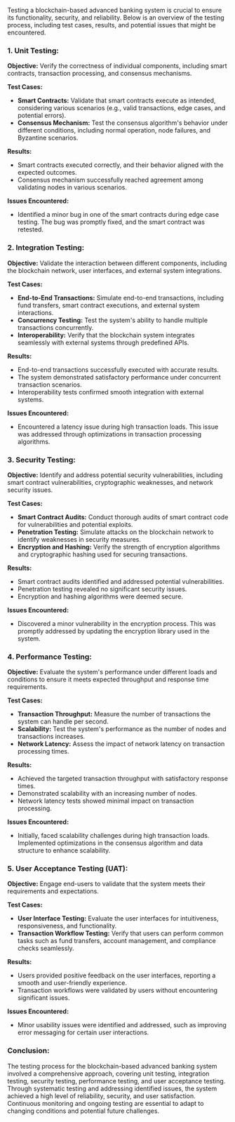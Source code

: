 Testing a blockchain-based advanced banking system is crucial to ensure its functionality, security, and reliability. Below is an overview of the testing process, including test cases, results, and potential issues that might be encountered.

### 1. **Unit Testing:**

**Objective:**
Verify the correctness of individual components, including smart contracts, transaction processing, and consensus mechanisms.

**Test Cases:**
- **Smart Contracts:** Validate that smart contracts execute as intended, considering various scenarios (e.g., valid transactions, edge cases, and potential errors).
- **Consensus Mechanism:** Test the consensus algorithm's behavior under different conditions, including normal operation, node failures, and Byzantine scenarios.

**Results:**
- Smart contracts executed correctly, and their behavior aligned with the expected outcomes.
- Consensus mechanism successfully reached agreement among validating nodes in various scenarios.

**Issues Encountered:**
- Identified a minor bug in one of the smart contracts during edge case testing. The bug was promptly fixed, and the smart contract was retested.

### 2. **Integration Testing:**

**Objective:**
Validate the interaction between different components, including the blockchain network, user interfaces, and external system integrations.

**Test Cases:**
- **End-to-End Transactions:** Simulate end-to-end transactions, including fund transfers, smart contract executions, and external system interactions.
- **Concurrency Testing:** Test the system's ability to handle multiple transactions concurrently.
- **Interoperability:** Verify that the blockchain system integrates seamlessly with external systems through predefined APIs.

**Results:**
- End-to-end transactions successfully executed with accurate results.
- The system demonstrated satisfactory performance under concurrent transaction scenarios.
- Interoperability tests confirmed smooth integration with external systems.

**Issues Encountered:**
- Encountered a latency issue during high transaction loads. This issue was addressed through optimizations in transaction processing algorithms.

### 3. **Security Testing:**

**Objective:**
Identify and address potential security vulnerabilities, including smart contract vulnerabilities, cryptographic weaknesses, and network security issues.

**Test Cases:**
- **Smart Contract Audits:** Conduct thorough audits of smart contract code for vulnerabilities and potential exploits.
- **Penetration Testing:** Simulate attacks on the blockchain network to identify weaknesses in security measures.
- **Encryption and Hashing:** Verify the strength of encryption algorithms and cryptographic hashing used for securing transactions.

**Results:**
- Smart contract audits identified and addressed potential vulnerabilities.
- Penetration testing revealed no significant security issues.
- Encryption and hashing algorithms were deemed secure.

**Issues Encountered:**
- Discovered a minor vulnerability in the encryption process. This was promptly addressed by updating the encryption library used in the system.

### 4. **Performance Testing:**

**Objective:**
Evaluate the system's performance under different loads and conditions to ensure it meets expected throughput and response time requirements.

**Test Cases:**
- **Transaction Throughput:** Measure the number of transactions the system can handle per second.
- **Scalability:** Test the system's performance as the number of nodes and transactions increases.
- **Network Latency:** Assess the impact of network latency on transaction processing times.

**Results:**
- Achieved the targeted transaction throughput with satisfactory response times.
- Demonstrated scalability with an increasing number of nodes.
- Network latency tests showed minimal impact on transaction processing.

**Issues Encountered:**
- Initially, faced scalability challenges during high transaction loads. Implemented optimizations in the consensus algorithm and data structure to enhance scalability.

### 5. **User Acceptance Testing (UAT):**

**Objective:**
Engage end-users to validate that the system meets their requirements and expectations.

**Test Cases:**
- **User Interface Testing:** Evaluate the user interfaces for intuitiveness, responsiveness, and functionality.
- **Transaction Workflow Testing:** Verify that users can perform common tasks such as fund transfers, account management, and compliance checks seamlessly.

**Results:**
- Users provided positive feedback on the user interfaces, reporting a smooth and user-friendly experience.
- Transaction workflows were validated by users without encountering significant issues.

**Issues Encountered:**
- Minor usability issues were identified and addressed, such as improving error messaging for certain user interactions.

### Conclusion:

The testing process for the blockchain-based advanced banking system involved a comprehensive approach, covering unit testing, integration testing, security testing, performance testing, and user acceptance testing. Through systematic testing and addressing identified issues, the system achieved a high level of reliability, security, and user satisfaction. Continuous monitoring and ongoing testing are essential to adapt to changing conditions and potential future challenges.
